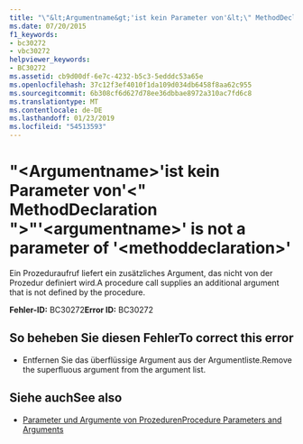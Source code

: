 ```yaml
---
title: "\"&lt;Argumentname&gt;'ist kein Parameter von'&lt;\" MethodDeclaration \"&gt;\""
ms.date: 07/20/2015
f1_keywords:
- bc30272
- vbc30272
helpviewer_keywords:
- BC30272
ms.assetid: cb9d00df-6e7c-4232-b5c3-5edddc53a65e
ms.openlocfilehash: 37c12f3ef4010f1da109d034db6458f8aa62c955
ms.sourcegitcommit: 6b308cf6d627d78ee36dbbae8972a310ac7fd6c8
ms.translationtype: MT
ms.contentlocale: de-DE
ms.lasthandoff: 01/23/2019
ms.locfileid: "54513593"
---
```

# <a name="ltargumentnamegt-is-not-a-parameter-of-ltmethoddeclarationgt"></a><span data-ttu-id="d1120-102">"&lt;Argumentname&gt;'ist kein Parameter von'&lt;" MethodDeclaration "&gt;"</span><span class="sxs-lookup"><span data-stu-id="d1120-102">'&lt;argumentname&gt;' is not a parameter of '&lt;methoddeclaration&gt;'</span></span>
<span data-ttu-id="d1120-103">Ein Prozeduraufruf liefert ein zusätzliches Argument, das nicht von der Prozedur definiert wird.</span><span class="sxs-lookup"><span data-stu-id="d1120-103">A procedure call supplies an additional argument that is not defined by the procedure.</span></span>  
  
 <span data-ttu-id="d1120-104">**Fehler-ID:** BC30272</span><span class="sxs-lookup"><span data-stu-id="d1120-104">**Error ID:** BC30272</span></span>  
  
## <a name="to-correct-this-error"></a><span data-ttu-id="d1120-105">So beheben Sie diesen Fehler</span><span class="sxs-lookup"><span data-stu-id="d1120-105">To correct this error</span></span>  
  
-   <span data-ttu-id="d1120-106">Entfernen Sie das überflüssige Argument aus der Argumentliste.</span><span class="sxs-lookup"><span data-stu-id="d1120-106">Remove the superfluous argument from the argument list.</span></span>  
  
## <a name="see-also"></a><span data-ttu-id="d1120-107">Siehe auch</span><span class="sxs-lookup"><span data-stu-id="d1120-107">See also</span></span>
- [<span data-ttu-id="d1120-108">Parameter und Argumente von Prozeduren</span><span class="sxs-lookup"><span data-stu-id="d1120-108">Procedure Parameters and Arguments</span></span>](../../visual-basic/programming-guide/language-features/procedures/procedure-parameters-and-arguments.md)

